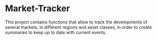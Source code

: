 # Market-Tracker
 This project contains functions that allow to track the developments of several markets, in different regions and asset classes, in order to create summaries to keep up to date with current events.
